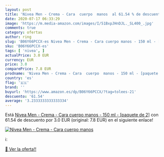```yaml
---
layout: post
title: 'Nivea Men - Crema - Cara  cuerpo  manos  al 61.54 % de descuento'
date: 2020-07-17 06:33:29
image: 'https://m.media-amazon.com/images/I/51BxpJHnDJL._SL400_.jpg'
comments: true
category: ofertas
author: ring
slug: 'B06Y66PCCX-es Nivea Men - Crema - Cara cuerpo manos - 150 ml - [paquete...'
sku: 'B06Y66PCCX-es'
tags: [ 'nivea', ]
actualPrice: 3.0 EUR
currency: EUR
price: 3.0
comparePrice: 7.8 EUR
prodname: 'Nivea Men - Crema - Cara  cuerpo  manos - 150 ml - [paquete de 2]'
country: 'es'
flag: '🇪🇸'
brand: ''
buyurl: 'https://www.amazon.es/dp/B06Y66PCCX/?tag=tolees-21'
descuento: '61.54'
average: '3.2333333333333334'
---
```


Está [Nivea Men - Crema - Cara  cuerpo  manos - 150 ml - [paquete de 2]](https://www.amazon.es/dp/B06Y66PCCX/?tag=tolees-21) con 61.54 de descuento por 3.0 EUR (original: 7.8 EUR) en el siguiente enlace!

[![Nivea Men - Crema - Cara  cuerpo  manos ](https://m.media-amazon.com/images/I/51BxpJHnDJL._SL400_.jpg)](https://www.amazon.es/dp/B06Y66PCCX/?tag=tolees-21)

ℹ️:


[🛒 Ver la oferta!!](https://www.amazon.es/dp/B06Y66PCCX/?tag=tolees-21)
